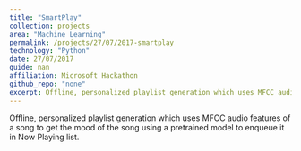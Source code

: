 ```yaml
---
title: "SmartPlay"
collection: projects
area: "Machine Learning"
permalink: /projects/27/07/2017-smartplay
technology: "Python"
date: 27/07/2017
guide: nan
affiliation: Microsoft Hackathon
github_repo: "none"
excerpt: Offline, personalized playlist generation which uses MFCC audio features of a song to get the mood of the song using a pretrained model to enqueue it in Now Playing list.
---
```


Offline, personalized playlist generation which uses MFCC audio features of a song to get the mood of the song using a pretrained model to enqueue it in Now Playing list.
